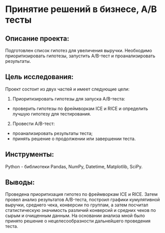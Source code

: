 # Принятие решений в бизнесе, А/В тесты

## Описание проекта:
Подготовлен список гипотез для увеличения выручки. Необходимо приоритизировать гипотезы, запустить A/B-тест и проанализировать результаты.

## Цель исследования:

Проект состоит из двух частей и имеет следующие цели:

1. Приоритизировать гипотезы для запуска A/B-теста:
- проверить гипотезы по фреймворкам ICE и RICE и определить лучшую гипотезу для тестирования.
  
2. Провести A/B-тест:
- проанализировать результаты теста;
- принять решение о продолжении или завершении теста.

## Инструменты:
  
Python - библиотеки Pandas, NumPy, Datetime, Matplotlib, SciPy.

## Выводы:
Проведена приоритизация гипотез по фреймворкам ICE и RICE. Затем провел анализ результатов A/B-теста, построил графики кумулятивной выручки, среднего чека, конверсии по группам, а затем посчитал статистическую значимость различий конверсий и средних чеков по сырым и очищенным данным. На основании анализа мной было принято решение о нецелесообразности дальнейшего проведения теста.

